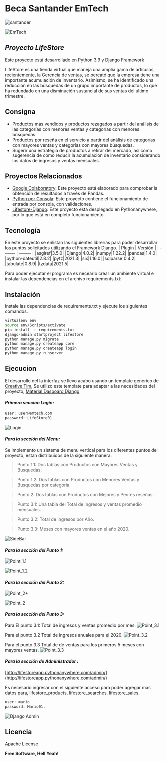# Beca Santander EmTech
![santander](https://emtech.digital/santanderskills/landing/img/santander_1.png)

![EmTech](https://emtech.digital/santanderskills/landing/img/logo_emtech.png)
## _Proyecto LifeStore_

Este proyecto está desarrollado en Python 3.9 y Django Framework

LifeStore es una tienda virtual que maneja una amplia gama de artículos, recientemente, la Gerencia de ventas, se percató que la empresa tiene una importante acumulación de inventario. Asimismo, se ha identificado una reducción en las búsquedas de un grupo importante de productos, lo que ha redundado en una disminución sustancial de sus ventas del último trimestre.

## Consigna

- Productos más vendidos y productos rezagados a partir del análisis de las categorías con menores ventas y categorías con menores búsquedas.
- Productos por reseña en el servicio a partir del análisis de categorías con mayores ventas y categorías con mayores búsquedas.
- Sugerir una estrategia de productos a retirar del mercado, así como sugerencia de cómo reducir la acumulación de inventario considerando los datos de ingresos y ventas mensuales.

## Proyectos Relacionados
- [Google Colaboratory](https://colab.research.google.com/drive/1Mg70hQjWDOAmVfmd2dw39_Nfhz1B6hM7?usp=sharing): Este proyecto está elaborado para comprobar la obtención de resultados a través de Pandas.
- [Python por Consola](https://github.com/mariogonzcardona/LifeStore_Emtech_Beca): Este proyecto contiene el funcionamiento de entrada por consola, con validaciones.
- [Lifestore-Django](http://lifestoreapp.pythonanywhere.com/login/): Este proyecto esta desplegado en Pythonanywhere, por lo que está en completo funcionamiento.

## Tecnología

En este proyecto se enlistan las siguientes librerías para poder desarrollar los puntos solicitados utilizando el Framework Django.
| Plugin | Versión |
| ------ | ------ |
|asgiref|3.5.0|
|Django|4.0.2|
|numpy|1.22.2|
|pandas|1.4.0|
|python-dateutil|2.8.2|
|pytz|2021.3|
|six|1.16.0|
|sqlparse|0.4.2|
|tabulate|0.8.9|
|tzdata|2021.5|

Para poder ejecutar el programa es neceario crear un ambiente virtual e instalar las dependencias en el archivo requirements.txt:

## Instalación

Instale las dependencias de requirements.txt y ejecute los siguientes comandos.

```sh
virtualenv env
source env/Scripts/activate
pip install -r requirements.txt
django-admin startproject lifestore
python manage.py migrate
python manage.py createapp core
python manage.py createapp login
python manage.py runserver
```

## Ejecucion
El desarrollo del la interfaz se llevo acabo usando un template generico de [Creative Tim](https://www.creative-tim.com/), Se utilizo este template para adaptar a las necesidades del proyecto, [Material Dasboard Django](https://www.creative-tim.com/product/material-dashboard-django)

#### _Primera sección Login:_

```sh
user: user@emtech.com
password: LifeStore01.
```

![Login](https://github.com/mariogonzcardona/LifeStore_Emtech_Beca_Django/blob/main/Fotos/Login_Django.png?raw=true)

#### _Para la sección del Menu:_

Se implemento un sistema de menu vertical para los diferentes puntos del proyecto, estan distribuidos de la siguiente manera:

> Punto 1.1: Dos tablas con Productos con Mayores Ventas y Busquedas.

> Punto 1.2: Dos tablas con Productos con Menores Ventas y Busquedas por categoria.

> Punto 2: Dos tablas con Productos con Mejores y Peores reseñas.

> Punto 3.1: Una tabla del Total de ingresos y ventas promedio mensuales.

> Punto 3.2: Total de Ingresos por Año.

> Punto 3.3: Meses con mayores ventas en el año 2020.



![SideBar](https://github.com/mariogonzcardona/LifeStore_Emtech_Beca_Django/blob/main/Fotos/Sidebar.png?raw=true)

#### _Para la sección del Punto 1:_
![Point_1.1](https://github.com/mariogonzcardona/LifeStore_Emtech_Beca_Django/blob/main/Fotos/Mayores_Ventas.png?raw=true)

![Point_1.2](https://github.com/mariogonzcardona/LifeStore_Emtech_Beca_Django/blob/main/Fotos/Mayores_Busquedas.png?raw=true)

#### _Para la sección del Punto 2:_
![Point_2+](https://github.com/mariogonzcardona/LifeStore_Emtech_Beca_Django/blob/main/Fotos/Mejores_Rese%C3%B1as.png?raw=true)

![Point_2-](https://github.com/mariogonzcardona/LifeStore_Emtech_Beca_Django/blob/main/Fotos/Peores_Rese%C3%B1as.png?raw=true)

#### _Para la sección del Punto 3:_
Para El punto 3.1: Total de ingresos y ventas promedio por mes.
![Point_3.1](https://github.com/mariogonzcardona/LifeStore_Emtech_Beca_Django/blob/main/Fotos/Total_por_mes.png?raw=true)

Para el punto 3.2 Total de ingresos anuales para el 2020.
![Point_3.2](https://github.com/mariogonzcardona/LifeStore_Emtech_Beca_Django/blob/main/Fotos/Total_anual.png?raw=true)

Para el punto 3.3 Total de de ventas para los primeros 5 meses con mayores ventas.
![Point_3.3](https://github.com/mariogonzcardona/LifeStore_Emtech_Beca_Django/blob/main/Fotos/Total_ventas.png?raw=true)

#### _Para la sección de Administrador :_
[http://lifestoreapp.pythonanywhere.com/admin/](http://lifestoreapp.pythonanywhere.com/admin/)

Es necesario ingresar con el siguiente acceso para poder agregar mas datos para, lifestore_products, lifestore_searches, lifestore_sales.

```sh
user: mario
password: Mario01.
```
![Django Admin](https://github.com/mariogonzcardona/LifeStore_Emtech_Beca_Django/blob/main/Fotos/Django_admin.png?raw=true)
## Licencia

Apache License

**Free Software, Hell Yeah!**
